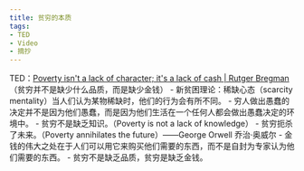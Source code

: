 ```yaml
---
title: 贫穷的本质
tags:
- TED
- Video
- 摘抄
---
```


TED：[Poverty isn't a lack of character; it's a lack of cash | Rutger Bregman](https://youtu.be/ydKcaIE6O1k)（贫穷并不是缺少什么品质，而是缺少金钱）
	- 新贫困理论：稀缺心态（scarcity mentality）当人们认为某物稀缺时，他们的行为会有所不同。
	- 穷人做出愚蠢的决定并不是因为他们愚蠢，而是因为他们生活在一个任何人都会做出愚蠢决定的环境中。
	- 贫穷不是缺乏知识。（Poverty is not a lack of knowledge）
	- 贫穷扼杀了未来。（Poverty annihilates the future）——George Orwell 乔治·奥威尔
	- 金钱的伟大之处在于人们可以用它来购买他们需要的东西，而不是自封为专家认为他们需要的东西。
	- 贫穷不是缺乏品质，贫穷是缺乏金钱。